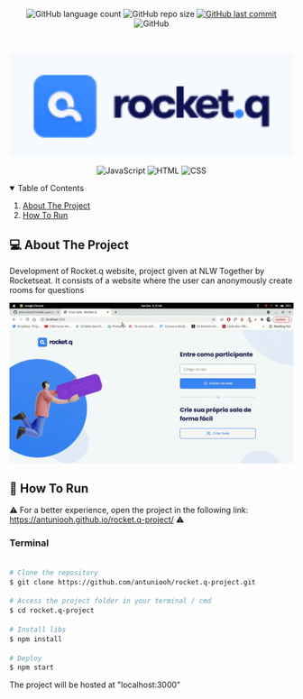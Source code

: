 <p align="center">
  <img alt="GitHub language count" src="https://img.shields.io/github/languages/count/antuniooh/rocket.q-project">

  <img alt="GitHub repo size" src="https://img.shields.io/github/repo-size/antuniooh/rocket.q-project">
  
  <a href="https://github.com/antuniooh/rocket.q-project/commits/master">
    <img alt="GitHub last commit" src="https://img.shields.io/github/last-commit/antuniooh/rocket.q-project">
  </a>
  
   <img alt="GitHub" src="https://img.shields.io/github/license/antuniooh/rocket.q-project">
</p>

<!-- PROJECT LOGO -->
<br />
<p align="center">
  <a href="https://github.com/antuniooh/rocket.q-project">
    <img src="https://github.com/jakeliny/Rocket.Q/blob/main/.github/rocketq.png" alt="Logo" width="550">
  </a>
</p>

<p align="center">
  <img alt="JavaScript" src="https://img.shields.io/badge/JavaScript-yellow?style=for-the-badge&logo=javascript&logoColor=white"/>
  <img alt="HTML" src="https://img.shields.io/badge/HTML-orange?style=for-the-badge&logo=html5&logoColor=white"/>
  <img alt="CSS" src="https://img.shields.io/badge/CSS-darkblue?style=for-the-badge&logo=css3&logoColor=white"/>
</p>


<!-- TABLE OF CONTENTS -->
<details open="open">
  <summary>Table of Contents</summary>
  <ol>
    <li>
      <a href="#-about-the-project">About The Project</a>
    </li>
    <li>
      <a href="#-how-to-run">How To Run</a>
    </li>
  </ol>
</details>


<!-- ABOUT THE PROJECT -->
## 💻 About The Project
Development of Rocket.q website, project given at NLW Together by Rocketseat. It consists of a website where the user can anonymously create rooms for questions

![app](https://github.com/antuniooh/rocket.q-project/blob/master/images/app.gif)


<!-- HOW TO RUN -->
## 🚀 How To Run

⚠️ For a better experience, open the project in the following link: https://antuniooh.github.io/rocket.q-project/ ⚠️

### Terminal
```bash

# Clone the repository
$ git clone https://github.com/antuniooh/rocket.q-project.git

# Access the project folder in your terminal / cmd
$ cd rocket.q-project

# Install libs
$ npm install

# Deploy 
$ npm start

```
The project will be hosted at "localhost:3000"
